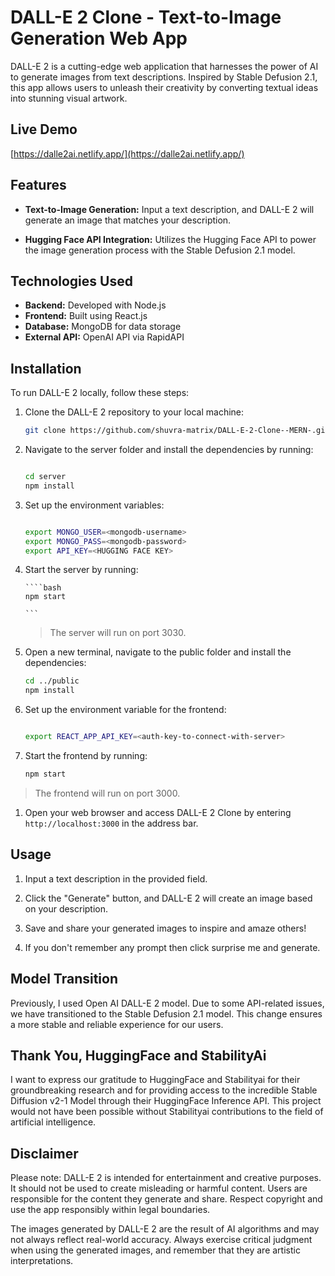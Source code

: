 # DALL-E 2 Clone - Text-to-Image Generation Web App

DALL-E 2 is a cutting-edge web application that harnesses the power of AI to generate images from text descriptions. Inspired by Stable Defusion 2.1, this app allows users to unleash their creativity by converting textual ideas into stunning visual artwork.

## Live Demo

[https://dalle2ai.netlify.app/](https://dalle2ai.netlify.app/)

## Features

- **Text-to-Image Generation:** Input a text description, and DALL-E 2 will generate an image that matches your description.

- **Hugging Face API Integration:** Utilizes the Hugging Face API to power the image generation process with the Stable Defusion 2.1 model.

## Technologies Used

- **Backend:** Developed with Node.js
- **Frontend:** Built using React.js
- **Database:** MongoDB for data storage
- **External API:** OpenAI API via RapidAPI

## Installation

To run DALL-E 2 locally, follow these steps:

1.  Clone the DALL-E 2 repository to your local machine:
    ```bash
    git clone https://github.com/shuvra-matrix/DALL-E-2-Clone--MERN-.git
    ```
2.  Navigate to the server folder and install the dependencies by running:

    ```bash

    cd server
    npm install

    ```

3.  Set up the environment variables:

    ```bash

    export MONGO_USER=<mongodb-username>
    export MONGO_PASS=<mongodb-password>
    export API_KEY=<HUGGING FACE KEY>

    ```

4.  Start the server by running:

        ````bash
        npm start

        ```

    > The server will run on port 3030.

5.  Open a new terminal, navigate to the public folder and install the dependencies:

    ```bash
    cd ../public
    npm install

    ```

6.  Set up the environment variable for the frontend:

    ```bash

    export REACT_APP_API_KEY=<auth-key-to-connect-with-server>

    ```

7.  Start the frontend by running:

    ```bash
    npm start

    ```

> The frontend will run on port 3000.

1. Open your web browser and access DALL-E 2 Clone by entering `http://localhost:3000` in the address bar.

## Usage

1. Input a text description in the provided field.

2. Click the "Generate" button, and DALL-E 2 will create an image based on your description.

3. Save and share your generated images to inspire and amaze others!

4. If you don't remember any prompt then click surprise me and generate.

## Model Transition

Previously, I used Open AI DALL-E 2 model. Due to some API-related issues, we have transitioned to the Stable Defusion 2.1 model. This change ensures a more stable and reliable experience for our users.

## Thank You, HuggingFace and StabilityAi

I want to express our gratitude to HuggingFace and Stabilityai for their groundbreaking research and for providing access to the incredible Stable Diffusion v2-1 Model through their HuggingFace Inference API. This project would not have been possible without Stabilityai contributions to the field of artificial intelligence.

## Disclaimer

Please note: DALL-E 2 is intended for entertainment and creative purposes. It should not be used to create misleading or harmful content. Users are responsible for the content they generate and share. Respect copyright and use the app responsibly within legal boundaries.

The images generated by DALL-E 2 are the result of AI algorithms and may not always reflect real-world accuracy. Always exercise critical judgment when using the generated images, and remember that they are artistic interpretations.
